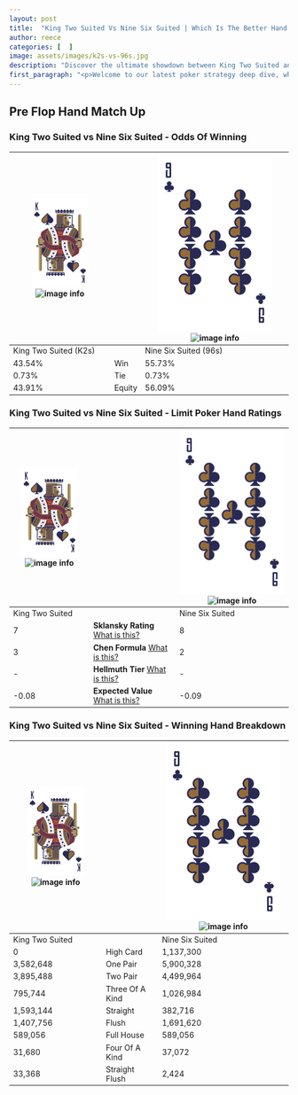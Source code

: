 ```yaml
---
layout: post
title:  "King Two Suited Vs Nine Six Suited | Which Is The Better Hand In Poker? A Complete Guide"
author: reece
categories: [  ]
image: assets/images/k2s-vs-96s.jpg
description: "Discover the ultimate showdown between King Two Suited and Nine Six Suited in poker! Uncover the odds, strategies, and scenarios where one hand triumphs over the other. Get ready to up your poker game with this thrilling analysis."
first_paragraph: "<p>Welcome to our latest poker strategy deep dive, where we're pitting two distinct hands against each other in a high-stakes showdown: King Two Suited vs Nine Six Suited.</p><p>In the dynamic world of poker, every decision counts, and knowing which hand holds the upper hand is key to your success at the table.</p><p>In this article, we'll dissect these two hands, explore the scenarios where one dominates the other, and equip you with the knowledge to make strategic choices that can tip the odds in your favor.</p><p>Get ready to unravel the intriguing dynamics of these poker hands and elevate your game to new heights.</p>"
---
```




[comment]: # (sp0)

## Pre Flop Hand Match Up

<div class="table hand-ratings" markdown="1"> 



### King Two Suited vs Nine Six Suited - Odds Of Winning


    
| ![image info](assets/images/hand1/K.png) ![image info](assets/images/hand1/2s.png) |  | ![image info](assets/images/hand2/9.png) ![image info](assets/images/hand2/6s.png) |
| -------- | -------- | -------- |
| King Two Suited (K2s) |  | Nine Six Suited (96s) |
| 43.54% | Win | 55.73% |
| 0.73% | Tie | 0.73% |
| 43.91% | Equity | 56.09% |




[comment]: # (sp1)



### King Two Suited vs Nine Six Suited - Limit Poker Hand Ratings


    
| ![image info](assets/images/hand1/K.png) ![image info](assets/images/hand1/2s.png) |  | ![image info](assets/images/hand2/9.png) ![image info](assets/images/hand2/6s.png) |
| -------- | -------- | -------- |
| King Two Suited |  | Nine Six Suited |
| 7 | **Sklansky Rating** [What is this?](/sklansky-rating-explained) | 8 |
| 3 | **Chen Formula** [What is this?](/chen-formula-explained) | 2 |
| - | **Hellmuth Tier** [What is this?](/Hellmuth-tier-explained) | - |
| -0.08 | **Expected Value** [What is this?](/expected-value-explained) | -0.09 |




[comment]: # (sp2)



### King Two Suited vs Nine Six Suited - Winning Hand Breakdown


    
| ![image info](assets/images/hand1/K.png) ![image info](assets/images/hand1/2s.png) |  | ![image info](assets/images/hand2/9.png) ![image info](assets/images/hand2/6s.png) |
| -------- | -------- | -------- |
| King Two Suited |  | Nine Six Suited |
| 0 | High Card | 1,137,300 |
| 3,582,648 | One Pair | 5,900,328 |
| 3,895,488 | Two Pair | 4,499,964 |
| 795,744 | Three Of A Kind | 1,026,984 |
| 1,593,144 | Straight | 382,716 |
| 1,407,756 | Flush | 1,691,620 |
| 589,056 | Full House | 589,056 |
| 31,680 | Four Of A Kind | 37,072 |
| 33,368 | Straight Flush | 2,424 |




[comment]: # (sp3)



</div>

[comment]: # (sp4)



[comment]: # (sp5)

